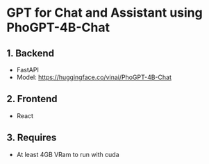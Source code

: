 # GPT for Chat and Assistant using PhoGPT-4B-Chat

## 1. Backend
- FastAPI
- Model: https://huggingface.co/vinai/PhoGPT-4B-Chat

## 2. Frontend
- React

## 3. Requires
- At least 4GB VRam to run with cuda
